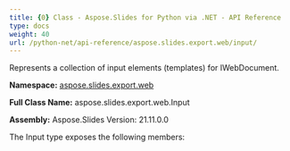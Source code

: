 ```yaml
---
title: {0} Class - Aspose.Slides for Python via .NET - API Reference
type: docs
weight: 40
url: /python-net/api-reference/aspose.slides.export.web/input/
---
```


Represents a collection of input elements (templates) for IWebDocument.

**Namespace:** [aspose.slides.export.web](/python-net/api-reference/aspose.slides.export.web/)

**Full Class Name:** aspose.slides.export.web.Input

**Assembly:**  Aspose.Slides Version: 21.11.0.0

The Input type exposes the following members:
